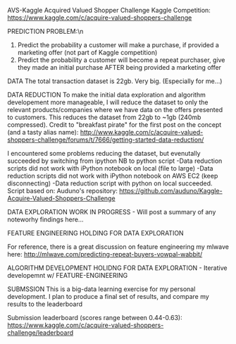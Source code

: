 AVS-Kaggle
Acquired Valued Shopper Challenge Kaggle Competition: 
https://www.kaggle.com/c/acquire-valued-shoppers-challenge

PREDICTION PROBLEM:\n
1. Predict the probability a customer will make a purchase, if provided a marketing offer (not part of Kaggle competition)
2. Predict the probability a customer will become a repeat purchaser, give they made an initial purchase AFTER being provided a marketing offer  

DATA
The total transaction dataset is 22gb. Very big. (Especially for me...)

DATA REDUCTION
To make the initial data exploration and algorithm developement more manageable, I will reduce the dataset to only the relevant products/companies where we have data on the offers presented to customers. This reduces the dataset from 22gb to ~1gb (240mb compressed). Credit to "breakfast pirate" for the first post on the concept (and a tasty alias name): 
http://www.kaggle.com/c/acquire-valued-shoppers-challenge/forums/t/7666/getting-started-data-reduction/

I encountered some problems reducing the dataset, but evenutally succeeded by switching from ipython NB to python script 
-Data reduction scripts did not work with iPython notebook on local (file to large) 
-Data reduction scripts did not work with iPython notebook on AWS EC2 (keep disconnecting) 
-Data reduction script with python on local succeeded. Script based on: Auduno's repository: https://github.com/auduno/Kaggle-Acquire-Valued-Shoppers-Challenge

DATA EXPLORATION
WORK IN PROGRESS - Will post a summary of any noteworhy findings here...

FEATURE ENGINEERING
HOLDING FOR DATA EXPLORATION 

For reference, there is a great discussion on feature engineering my mlwave here: 
http://mlwave.com/predicting-repeat-buyers-vowpal-wabbit/

ALGORITHM DEVELOPMENT
HOLIDNG FOR DATA EXPLORATION - Iterative developemnt w/ FEATURE-ENGINEERING

SUBMSSION
This is a big-data learning exercise for my personal development. 
I plan to produce a final set of results, and compare my results to the leaderboard 

Submission leaderboard (scores range between 0.44-0.63):
https://www.kaggle.com/c/acquire-valued-shoppers-challenge/leaderboard

